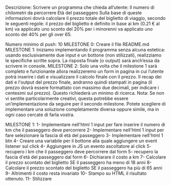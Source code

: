 Descrizione: Scrivere un programma che chieda all’utente:
Il numero di chilometri da percorrere
Età del passeggero Sulla base di queste informazioni dovrà calcolare il prezzo totale del biglietto di viaggio, secondo le seguenti regole:
il prezzo del biglietto è definito in base ai km (0.21 € al km)
va applicato uno sconto del 20% per i minorenni
va applicato uno sconto del 40% per gli over 65.

Numero minimo di push: 10
MILESTONE 0: Creare il file README.md
MILESTONE 1: Iniziamo implementando il programma senza alcuna estetica: usando esclusivamente due input e un bottone (non stilizzati), realizziamo le specifiche scritte sopra. La risposta finale (o output) sarà anch’essa da scrivere in console.
MILESTONE 2: Solo una volta che il milestone 1 sarà completo e funzionante allora realizzeremo un form in pagina in cui l’utente potrà inserire i dati e visualizzare il calcolo finale con il prezzo. Il recap dei dati e l'output del prezzo finale, andranno quindi stampati in pagina (il prezzo dovrà essere formattato con massimo due decimali, per indicare i centesimi sul prezzo). Questo richiederà un minimo di ricerca.
Nota: Se non vi sentite particolarmente creativi, questa potrebbe essere un’implementazione da seguire per il secondo milestone. Potete scegliere di implementare una soluzione completamente diversa oppure simile, ma in ogni caso cercate di farla vostra.


MILESTONE 1:
1- Implementare nell'html 1 input per fare inserire il numero di km che il passeggero deve percorrere
2- Implementare nell'html 1 input per fare selezionare la fascia di età del passeggero
3- Implementare nell'html 1 btn
4- Creare una variabile per il bottone alla quale aggiungere un event listener sul click
4- Aggiungere in JS un evento ascoltatore al click
5- recupero i km che il passeggero deve percorrere dal form 
5- recupero la fascia d'età del passeggero dal form 
6- Dichiarare il costo a km
7- Calcolare il prezzo scontato del biglietto SE il passeggero ha meno di 18 anni
8- Calcolare il prezzo scontato del biglietto SE il passeggero ha più di 65 anni
9- Altrimenti il costo resta invariato
10- Stampo su HTML il risultato ottenuto.
11- Stilizzare
